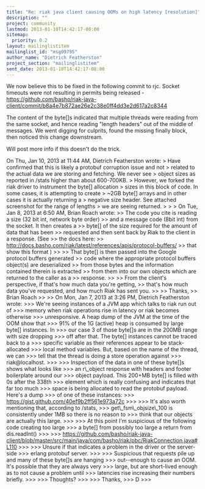 ```yaml
---
title: "Re: riak java client causing OOMs on high latency [resolution]"
description: ""
project: community
lastmod: 2013-01-10T14:42:17-08:00
sitemap:
  priority: 0.2
layout: mailinglistitem
mailinglist_id: "msg09795"
author_name: "Dietrich Featherston"
project_section: "mailinglistitem"
sent_date: 2013-01-10T14:42:17-08:00
---
```



We now believe this to be fixed in the following commit to rjc. Socket
timeouts were not resulting in permits being released -
https://github.com/basho/riak-java-client/commit/b8a4e7b872ae26e2c38e0ff4dd3e2d617a2c8344

The content of the byte[]s indicated that multiple threads were
reading from the same socket, and hence reading "length headers" out
of the middle of messages. We went digging for culprits, found the
missing finally block, then noticed this change downstream.

Will post more info if this doesn't do the trick.


On Thu, Jan 10, 2013 at 11:44 AM, Dietrich Featherston  wrote:
&gt; Have confirmed that this is likely a protobuf corruption issue and not
&gt; related to the actual data we are storing and fetching. We never see
&gt; object sizes as reported in /stats higher than about 600-700KB.
&gt; However, we forked the riak driver to instrument the byte[] allocation
&gt; sizes in this block of code. In some cases, it is attempting to create
&gt; ~2GB byte[] arrays and in other cases it is actually returning a
&gt; negative size header. See attached screenshot for the range of lengths
&gt; we are seeing returned.
&gt;
&gt;
&gt; On Tue, Jan 8, 2013 at 6:50 AM, Brian Roach  wrote:
&gt;&gt; The code you cite is reading a size (32 bit int, network byte order)
&gt;&gt; and a message code (8bit int) from the socket. It then creates a
&gt;&gt; byte[] of the size required for the amount of data that has been
&gt;&gt; requested and then sent back by Riak to the client in a response. (See
&gt;&gt; the docs here: 
&gt;&gt; http://docs.basho.com/riak/latest/references/apis/protocol-buffers/
&gt;&gt; that show this format )
&gt;&gt;
&gt;&gt; That byte[] is then passed into the Google protocol buffers generated
&gt;&gt; code where the appropriate protocol buffers object(s) are deserialized
&gt;&gt; from those bytes and the information contained therein is extracted
&gt;&gt; from them into our own objects which are returned to the caller as a
&gt;&gt; response.
&gt;&gt;
&gt;&gt; From the client's perspective, if that's how much data you're getting,
&gt;&gt; that's how much data you've requested, and how much Riak has sent you.
&gt;&gt;
&gt;&gt; Thanks,
&gt;&gt; Brian Roach
&gt;&gt;
&gt;&gt; On Mon, Jan 7, 2013 at 3:26 PM, Dietrich Featherston  wrote:
&gt;&gt;&gt; We're seeing instances of a JVM app which talks to riak run out of
&gt;&gt;&gt; memory when riak operations rise in latency or riak becomes otherwise
&gt;&gt;&gt; unresponsive. A heap dump of the JVM at the time of the OOM show that
&gt;&gt;&gt; 91% of the 1G (active) heap is consumed by large byte[] instances. In
&gt;&gt;&gt; our case 3 of those byte[]s are in the 200MB range with size dropping
&gt;&gt;&gt; off after that. The byte[] instances cannot be traced back to a
&gt;&gt;&gt; specific variable as their references appear to be stack-allocated
&gt;&gt;&gt; local method variables. But, based on the name of the thread, we can
&gt;&gt;&gt; tell that the thread is doing a store operation against
&gt;&gt;&gt; riak@localhost.
&gt;&gt;&gt;
&gt;&gt;&gt; Inspection of the data in one of these byte[]s shows what looks like
&gt;&gt;&gt; an r\\_object response with headers and footer boilerplate around our
&gt;&gt;&gt; object payload. This 200+MB byte[] is filled with 0s after the 338th
&gt;&gt;&gt; element which is really confusing and indicates that far too much
&gt;&gt;&gt; space is being allocated to read the protobuf payload. Here's a dump
&gt;&gt;&gt; of one of these instances:
&gt;&gt;&gt; https://gist.github.com/40ef9b2ff561e973a72c
&gt;&gt;&gt;
&gt;&gt;&gt; It's also worth mentioning that, according to /stats,
&gt;&gt;&gt; get\\_fsm\\_objsize\\_100 is consistently under 1MB so there is no reason to
&gt;&gt;&gt; think that our objects are actually this large.
&gt;&gt;&gt;
&gt;&gt;&gt; At this point I'm suspicious of the following code creating too large
&gt;&gt;&gt; a byte[] from possibly too large a return from dis.readInt()
&gt;&gt;&gt;
&gt;&gt;&gt; https://github.com/basho/riak-java-client/blob/master/src/main/java/com/basho/riak/pbc/RiakConnection.java#L110
&gt;&gt;&gt;
&gt;&gt;&gt; Unsure if that indicates a problem in the driver or the server-side
&gt;&gt;&gt; erlang protobuf server.
&gt;&gt;&gt;
&gt;&gt;&gt; Suspicious that requests pile up and many of these byte[]s are hanging
&gt;&gt;&gt; out--enough to cause an OOM. It's possible that they are always very
&gt;&gt;&gt; large, but are short-lived enough as to not cause a problem until
&gt;&gt;&gt; latencies rise increasing their numbers briefly.
&gt;&gt;&gt;
&gt;&gt;&gt; Thoughts?
&gt;&gt;&gt;
&gt;&gt;&gt; Thanks,
&gt;&gt;&gt; D
&gt;&gt;&gt;
